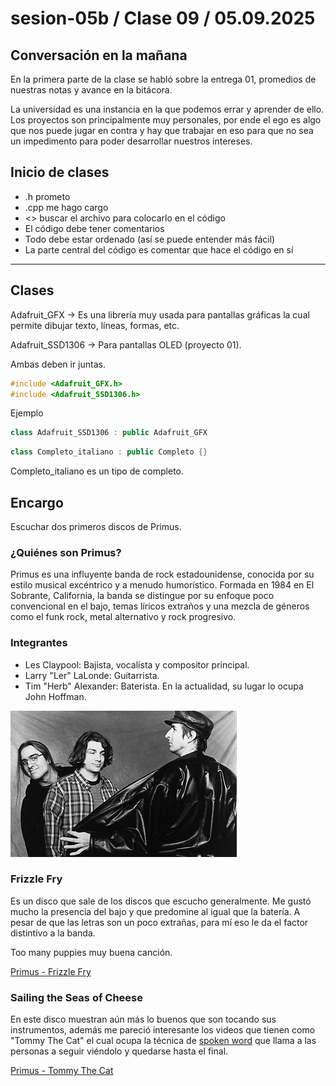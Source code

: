 # sesion-05b / Clase 09 / 05.09.2025
## Conversación en la mañana

En la primera parte de la clase se habló sobre la entrega 01, promedios de nuestras notas y avance en la bitácora.

La universidad es una instancia en la que podemos errar y aprender de ello. Los proyectos son principalmente muy personales, por ende el ego es algo que nos puede jugar en contra y hay que trabajar en eso para que no sea un impedimento para poder desarrollar nuestros intereses.

## Inicio de clases
- .h prometo
- .cpp me hago cargo
- <> buscar el archivo para colocarlo en el código
- El código debe tener comentarios
- Todo debe estar ordenado (así se puede entender más fácil)
- La parte central del código es comentar que hace el código en sí 

---

## Clases

Adafruit_GFX → Es una librería muy usada para pantallas gráficas la cual permite dibujar texto, líneas, formas, etc.

Adafruit_SSD1306 → Para pantallas OLED (proyecto 01).

Ambas deben ir juntas.

```cpp
#include <Adafruit_GFX.h>
#include <Adafruit_SSD1306.h>
```

Ejemplo

```cpp
class Adafruit_SSD1306 : public Adafruit_GFX 
```
```cpp
class Completo_italiano : public Completo {}
```
Completo_italiano es un tipo de completo.

## Encargo 

  Escuchar dos primeros discos de Primus.

### ¿Quiénes son Primus?

Primus es una influyente banda de rock estadounidense, conocida por su estilo musical excéntrico y a menudo humorístico. Formada en 1984 en El Sobrante, California, la banda se distingue por su enfoque poco convencional en el bajo, temas líricos extraños y una mezcla de géneros como el funk rock, metal alternativo y rock progresivo. 

### Integrantes 

- Les Claypool: Bajista, vocalista y compositor principal.
- Larry "Ler" LaLonde: Guitarrista.
- Tim "Herb" Alexander: Baterista. En la actualidad, su lugar lo ocupa John Hoffman.

![Primus](./imagenes/Primus.png)


### Frizzle Fry 

Es un disco que sale de los discos que escucho generalmente. Me gustó mucho la presencia del bajo y que predomine al igual que la batería. A pesar de que las letras son un poco extrañas, para mí eso le da el factor distintivo a la banda.

Too many puppies muy buena canción.  

[Primus - Frizzle Fry](https://www.youtube.com/watch?v=5-WqNEmrnfM&list=PLPLj3dwmpRnGQMHtjrnhTU454dGRuR_xq)

### Sailing the Seas of Cheese

En este disco muestran aún más lo buenos que son tocando sus instrumentos, además me pareció interesante los videos que tienen como "Tommy The Cat" el cual ocupa la técnica de [spoken word](https://es.wikipedia.org/wiki/Spoken_word) que llama a las personas a seguir viéndolo y quedarse hasta el final.

[Primus - Tommy The Cat](https://www.youtube.com/watch?v=r4OhIU-PmB8&list=RDr4OhIU-PmB8&start_radio=1)
